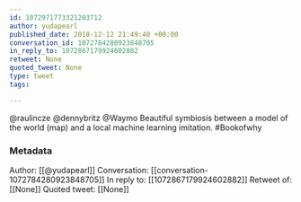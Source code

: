 ```yaml
---
id: 1072971773321203712
author: yudapearl
published_date: 2018-12-12 21:49:40 +00:00
conversation_id: 1072784280923848705
in_reply_to: 1072867179924602882
retweet: None
quoted_tweet: None
type: tweet
tags:

---
```


@raulincze @dennybritz @Waymo Beautiful symbiosis between a model of the world (map) and a local machine learning imitation. #Bookofwhy

### Metadata

Author: [[@yudapearl]]
Conversation: [[conversation-1072784280923848705]]
In reply to: [[1072867179924602882]]
Retweet of: [[None]]
Quoted tweet: [[None]]

